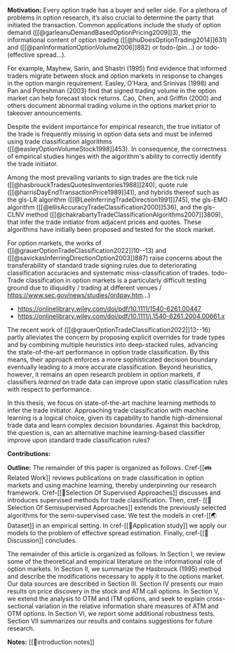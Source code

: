 **Motivation:**
Every option trade has a buyer and seller side. For a plethora of problems in option research, it’s also crucial to determine the party that initiated the transaction.  Common applications include the study of option demand ([[@garleanuDemandBasedOptionPricing2009]]3), the informational content of option trading ([[@huDoesOptionTrading2014]]631) and ([[@panInformationOptionVolume2006]]882) or todo-(pin...) or todo-(effective spread...). 

For example, Mayhew, Sarin, and Shastri (1995) find evidence that informed traders migrate between stock and option markets in response to changes in the option margin requirement. Easley, O’Hara, and Srinivas (1998) and Pan and Poteshman (2003) find that signed trading volume in the option market can help forecast stock returns. Cao, Chen, and Griffin (2000) and others document abnormal trading volume in the options market prior to takeover announcements.

Despite the evident importance for empirical research, the true initiator of the trade is frequently missing in option data sets and must be inferred using trade classification algorithms ([[@easleyOptionVolumeStock1998]]453). In consequence, the correctness of empirical studies hinges with the algorithm's ability to correctly identify the trade initiator.  

Among the most prevailing variants to sign trades are the tick rule ([[@hasbrouckTradesQuotesInventories1988]]240), quote rule ([[@harrisDayEndTransactionPrice1989]]41), and hybrids thereof such as the gls-LR algorithm ([[@LeeInferringTradeDirection1991]]745), the gls-EMO algorithm ([[@ellisAccuracyTradeClassification2000]]536), and the gls-CLNV method ([[@chakrabartyTradeClassificationAlgorithms2007]]3809), that infer the trade initiator from adjacent prices and quotes. These algorithms have initially been proposed and tested for the stock market. 

For option markets, the works of ([[@grauerOptionTradeClassification2022]]10--13) and ([[@savickasInferringDirectionOption2003]]887) raise concerns about the transferability of standard trade signing rules due to deteriorating classification accuracies and systematic miss-classification of trades.  todo-Trade classification in option markets is a particularly difficult testing ground due to illiquidity / trading at different venues / https://www.sec.gov/news/studies/ordpay.htm...)
- https://onlinelibrary.wiley.com/doi/pdf/10.1111/1540-6261.00447
- https://onlinelibrary.wiley.com/doi/pdf/10.1111/j.1540-6261.2004.00661.x

The recent work of ([[@grauerOptionTradeClassification2022]]13--16) partly alleviates the concern by proposing explicit overrides for trade types and by combining multiple heuristics into deep-stacked rules, advancing the state-of-the-art performance in option trade classification. By this means, their approach enforces a more sophisticated decision boundary eventually leading to a more accurate classification. Beyond heuristics, however, it remains an open research problem in option markets, if classifiers *learned* on trade data can improve upon static classification rules with respect to performance.

In this thesis, we focus on state-of-the-art machine learning methods to infer the trade initiator. Approaching trade classification with machine learning is a logical choice, given its capability to handle high-dimensional trade data and learn complex decision boundaries. Against this backdrop, the question is, can an alternative machine learning-based classifier improve upon standard trade classification rules?

**Contributions:**


**Outline:**
The remainder of this paper is organized as follows. Cref-[[👪Related Work]] reviews publications on trade classification in option markets and using machine learning, thereby underpinning our research framework. Cref-[[🍪Selection Of Supervised Approaches]] discusses and introduces supervised methods for trade classification. Then, cref- [[🍪Selection Of Semisupervised Approaches]] extends the previously selected algorithms for the semi-supervised case. We test the models in cref-[[🌏Dataset]] in an empirical setting. In cref-[[🍕Application study]]  we apply our models to the problem of effective spread estimation. Finally, cref-[[🧓Discussion]] concludes.

The remainder of this article is organized as follows. In Section I, we review
some of the theoretical and empirical literature on the informational role of
option markets. In Section II, we summarize the Hasbrouck (1995) method and
describe the modifications necessary to apply it to the options market. Our data
sources are described in Section III. Section IV presents our main results on
price discovery in the stock and ATM call options. In Section V, we extend the
analysis to OTM and ITM options, and seek to explain cross-sectional variation
in the relative information share measures of ATM and OTM options. In Section
VI, we report some additional robustness tests. Section VII summarizes our
results and contains suggestions for future research.

**Notes:**
[[👶introduction notes]]










